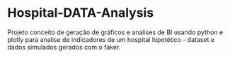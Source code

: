 # Hospital-DATA-Analysis
Projeto conceito de geração de gráficos e analises de BI usando python e plotly para analise de indicadores de um hospital hipotético - dataset e dados simulados gerados com o faker.
